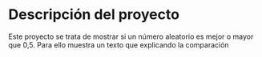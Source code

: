 # Descripción del proyecto

Este proyecto se trata de mostrar si un número aleatorio es mejor o mayor que 0,5.
Para ello muestra un texto que explicando la comparación
